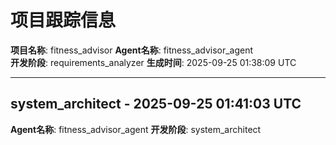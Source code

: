 # 项目跟踪信息

**项目名称**: fitness_advisor
**Agent名称**: fitness_advisor_agent  
**开发阶段**: requirements_analyzer
**生成时间**: 2025-09-25 01:38:09 UTC

---


## system_architect - 2025-09-25 01:41:03 UTC
**Agent名称**: fitness_advisor_agent
**开发阶段**: system_architect

